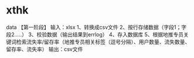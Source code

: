 # xthk
data
【第一阶段】
输入：xlsx
1、转换成csv文件
2、按行存储数据（字段1；字段2.....）
3、校验数据（输出结果到errlog）
4、存入数据库
5、根据地推专员关键词检索流失率/留存率（地推专员相关标签（逗号分隔）、用户数量、流失数量、留存率、流失率）
输出：csv文件
